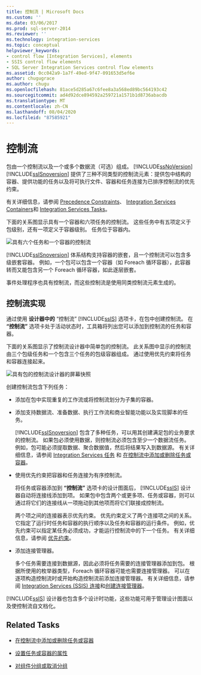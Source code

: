 ```yaml
---
title: 控制流 | Microsoft Docs
ms.custom: ''
ms.date: 03/06/2017
ms.prod: sql-server-2014
ms.reviewer: ''
ms.technology: integration-services
ms.topic: conceptual
helpviewer_keywords:
- control flow [Integration Services], elements
- SSIS control flow elements
- SQL Server Integration Services control flow elements
ms.assetid: 0cc042a9-1a7f-49ed-9f47-091653d5ef6e
author: chugugrace
ms.author: chugu
ms.openlocfilehash: 81ace5d285a67c6fee8a3a568ed89bc564193c42
ms.sourcegitcommit: ad4d92dce894592a259721a1571b1d8736abacdb
ms.translationtype: MT
ms.contentlocale: zh-CN
ms.lasthandoff: 08/04/2020
ms.locfileid: "87585921"
---
```

# <a name="control-flow"></a>控制流
  包由一个控制流以及一个或多个数据流（可选）组成。 [!INCLUDE[ssNoVersion](../../includes/ssnoversion-md.md)] [!INCLUDE[ssISnoversion](../../../includes/ssisnoversion-md.md)] 提供了三种不同类型的控制流元素：提供包中结构的容器、提供功能的任务以及将可执行文件、容器和任务连接为已排序控制流的优先约束。

 有关详细信息，请参阅 [Precedence Constraints](precedence-constraints.md)、 [Integration Services Containers](integration-services-containers.md)和 [Integration Services Tasks](integration-services-tasks.md)。

 下面的关系图显示具有一个容器和六项任务的控制流。 这些任务中有五项定义于包级别，还有一项定义于容器级别。 任务位于容器内。

 ![具有六个任务和一个容器的控制流](../media/ssis-controlflowelmt.gif "具有六个任务和一个容器的控制流")

 [!INCLUDE[ssISnoversion](../../../includes/ssisnoversion-md.md)] 体系结构支持容器的嵌套，且一个控制流可以包含多级嵌套容器。 例如，一个包可以包含一个容器（如 Foreach 循环容器），此容器转而又能包含另一个 Foreach 循环容器，如此逐层嵌套。

 事件处理程序也具有控制流，而这些控制流是使用同类控制流元素生成的。

## <a name="control-flow-implementation"></a>控制流实现
 通过使用 **设计器中的** “控制流” [!INCLUDE[ssIS](../../../includes/ssis-md.md)] 选项卡，在包中创建控制流。 在 **“控制流”** 选项卡处于活动状态时，工具箱将列出您可以添加到控制流的任务和容器。

 下面的关系图显示了控制流设计器中简单包的控制流。 此关系图中显示的控制流由三个包级任务和一个包含三个任务的包级容器组成。 通过使用优先约束将任务和容器连接起来。

 ![具有包的控制流设计器的屏幕快照](../media/samplecontrolflow.gif "具有包的控制流设计器的屏幕快照")

 创建控制流包含下列任务：

-   添加在包中实现重复的工作流或将控制流划分为子集的容器。

-   添加支持数据流、准备数据、执行工作流和商业智能功能以及实现脚本的任务。

     [!INCLUDE[ssISnoversion](../../../includes/ssisnoversion-md.md)] 包含了多种任务，可以用其创建满足包的业务要求的控制流。 如果包必须使用数据，则控制流必须包含至少一个数据流任务。 例如，包可能必须提取数据、聚合数据值，然后将结果写入到数据源。  有关详细信息，请参阅 [Integration Services 任务](integration-services-tasks.md) 和 [在控制流中添加或删除任务或容器](add-or-delete-a-task-or-a-container-in-a-control-flow.md)。

-   使用优先约束把容器和任务连接为有序控制流。

     将任务或容器添加到 **“控制流”** 选项卡的设计图面后， [!INCLUDE[ssIS](../../../includes/ssis-md.md)] 设计器自动将连接线添加到项。 如果包中包含两个或更多项、任务或容器，则可以通过将它们的连接线从一项拖动到其他项而将它们联接成控制流。

     两个项之间的连接器表示优先约束。 优先约束定义了两个连接项之间的关系。 它指定了运行时任务和容器的执行顺序以及任务和容器的运行条件。 例如，优先约束可以指定某任务必须成功，才能运行控制流中的下一个任务。 有关详细信息，请参阅 [优先约束](precedence-constraints.md)。

-   添加连接管理器。

     多个任务需要连接到数据源，因此必须将任务需要的连接管理器添加到包。 根据所使用的枚举器类型，Foreach 循环容器可能也需要连接管理器。 可以在逐项构造控制流时或开始构造控制流前添加连接管理器。 有关详细信息，请参阅 [Integration Services (SSIS) 连接](../connection-manager/integration-services-ssis-connections.md)和[创建连接管理器](../create-connection-managers.md)。

 [!INCLUDE[ssIS](../../../includes/ssis-md.md)] 设计器也包含多个设计时功能，这些功能可用于管理设计图面以及使控制流自文档化。

## <a name="related-tasks"></a>Related Tasks

-   [在控制流中添加或删除任务或容器](add-or-delete-a-task-or-a-container-in-a-control-flow.md)

-   [设置任务或容器的属性](../set-the-properties-of-a-task-or-container.md)

-   [对组件分组或取消分组](../group-or-ungroup-components.md)


